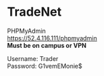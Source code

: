 # TradeNet

PHPMyAdmin<br>
https://52.4.116.111/phpmyadmin<br>
<strong>Must be on campus or VPN</strong>

Username: Trader <br>
Password: G1vemEMonie$